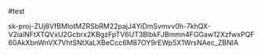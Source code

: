 #test



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
